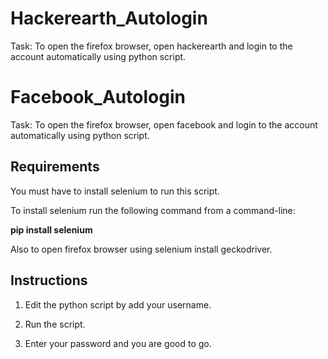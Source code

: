 # Hackerearth_Autologin
Task: To open the firefox browser, open hackerearth and login to the account automatically using python script.

# Facebook_Autologin
Task: To open the firefox browser, open facebook and login to the account automatically using python script.

## Requirements
 
You must have to install selenium to run this script.

To install selenium run the following command from a command-line:

**pip install selenium**


Also to open firefox browser using selenium install geckodriver.

## Instructions

1. Edit the python script by add your username.

2. Run the script.

3. Enter your password and you are good to go.
